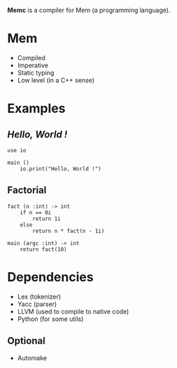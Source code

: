 **Memc** is a compiler for Mem (a programming language).


# Mem

* Compiled
* Imperative
* Static typing
* Low level (in a C++ sense)

# Examples
## *Hello, World !*

    use io
    
    main ()
        io.print("Hello, World !")

## Factorial
    fact (n :int) -> int
        if n == 0i
            return 1i
        else
            return n * fact(n - 1i)
    
    main (argc :int) -> int
        return fact(10)


# Dependencies

* Lex (tokenizer)
* Yacc (parser)
* LLVM (used to compile to native code)
* Python (for some utils)

## Optional
* Automake
